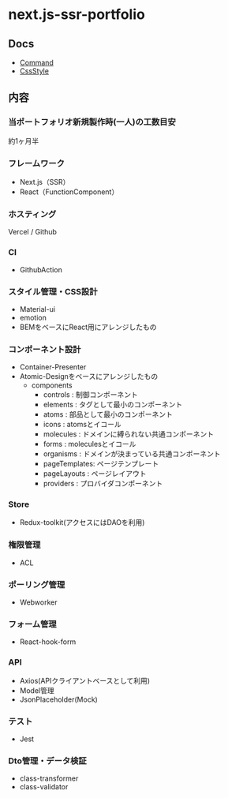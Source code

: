 # next.js-ssr-portfolio

## Docs
- [Command](./docs/command.md)
- [CssStyle](./docs/cssStyle.md)

## 内容
### 当ポートフォリオ新規製作時(一人)の工数目安
約1ヶ月半

### フレームワーク
- Next.js（SSR）
- React（FunctionComponent）
### ホスティング
Vercel / Github
### CI
- GithubAction
### スタイル管理・CSS設計
- Material-ui
- emotion
- BEMをベースにReact用にアレンジしたもの
### コンポーネント設計
- Container-Presenter
- Atomic-Designをベースにアレンジしたもの
  - components
    - controls     : 制御コンポーネント
    - elements     : タグとして最小のコンポーネント
    - atoms        : 部品として最小のコンポーネント
    - icons        : atomsとイコール
    - molecules    : ドメインに縛られない共通コンポーネント
    - forms        : moleculesとイコール
    - organisms    : ドメインが決まっている共通コンポーネント
    - pageTemplates: ページテンプレート
    - pageLayouts  : ページレイアウト
    - providers    : プロバイダコンポーネント
### Store
- Redux-toolkit(アクセスにはDAOを利用)
### 権限管理
- ACL
### ポーリング管理
- Webworker
### フォーム管理
- React-hook-form
### API
- Axios(APIクライアントベースとして利用)
- Model管理
- JsonPlaceholder(Mock)
### テスト
- Jest
### Dto管理・データ検証
- class-transformer
- class-validator
